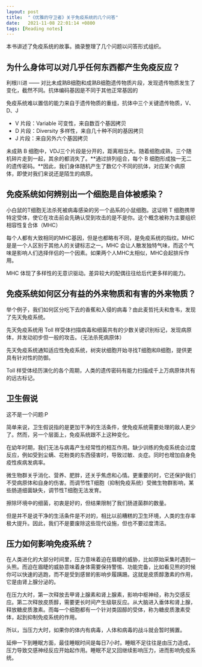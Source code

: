 ```yaml
---
layout: post
title:  "《优雅的守卫者》关于免疫系统的几个问答"
date:   2021-11-08 22:01:14 +0800
tags: [Reading notes]
---
```

本书讲述了免疫系统的故事。摘录整理了几个问题以问答形式组织。

## 为什么身体可以对几乎任何东西都产生免疫反应？
利根川进 —— 对比未成熟B细胞和成熟B细胞遗传物质片段，发现遗传物质发生了变化，截然不同。抗体编码基因是不同于其他正常基因的

免疫系统难以置信的能力来自于遗传物质的重组，抗体中三个关键遗传物质，V、D、J
- V 片段：Variable 可变性，来自数百个基因拷贝
- D 片段：Diversity 多样性，来自几十种不同的基因拷贝
- J 片段：来自另外六个基因拷贝

未成熟 B 细胞中，VDJ三个片段是分开的，距离相当大。随着细胞成熟，三个随机碎片走到一起，其余的都消失了。**通过排列组合，每个 B 细胞形成独一无二的遗传密码。**因此，我们身体随机产生了数亿个不同的抗体，对应某个病原体，即使对我们来说还是陌生的病原。

## 免疫系统如何辨别出一个细胞是自体被感染？
小白鼠的T细胞无法杀死被病毒感染的另一个品系的小鼠细胞。这证明 T 细胞携带特定受体，使它在攻击前会先确认受到攻击的是不是你。这个概念被称为主要组织相容性复合体（MHC）

每个人都有大致相同的MHC基因，但是也都略有不同，是免疫系统的指纹。MHC 是是一个人区别于其他人的关键标志之一。MHC 会让人散发独特气味，而这个气味是影响人们选择伴侣的一个因素。如果两个人MHC太相似，MHC会起排斥作用。

MHC 体现了多样性的无意识驱动。差异较大的配偶往往给后代更多样的能力。

## 免疫系统如何区分有益的外来物质和有害的外来物质？
举个例子，我们如何区分吃下去的香蕉和入侵的病毒？由此麦哲托夫和詹韦，发现了先天免疫系统。

先天免疫系统用 Toll 样受体扫描病毒和细菌共有的少数关键识别标记，发现病原体，并发动初步但一般的攻击。（无法杀死病原体）

先天免疫系统通知适应性免疫系统，树突状细胞开始寻找T细胞和B细胞，提供更具有针对性的防御。

Toll 样受体经历演化的各个周期，人类的遗传密码有能力扫描成千上万病原体共有的远古标记。

## 卫生假说
这不是一个问题:P

简单来说，卫生假说指的是更加干净的生活条件，使免疫系统需要处理的敌人更少了。然而，另一个层面上，免疫系统跟不上这种变化。

在幼年时期，我们无法与病毒产生经常性的相互作用。缺少训练的免疫系统会过度反应，例如受到尘螨、花粉类的东西侵害时，导致过敏、炎症。同时也增加自身免疫性疾病发病率。

微生物群关乎消化、营养、肥胖，还关乎焦虑和心情。更重要的时，它还保护我们不受病原体和自身的伤害。而调节性T细胞（抑制免疫系统）受微生物群影响，某些肠道细菌缺失，调节性T细胞无法发育。

擦除环境中的细菌，初衷是好的，但结果限制了我们肠道菌群的数量。

但是并不是说干净的生活条件是不对的，相比以前糟糕的卫生环境，人类的生存率极大提升。因此，我们不是要废除这些现代设施，但也不要过度清洁。

## 压力如何影响免疫系统？
在人类进化的大部分时间里，压力意味着迫在眉睫的威胁，比如原始采集时遇到一头熊。而迫在眉睫的威胁意味着身体需要保持警惕、功能完备，比如看见熊的时候你可以快速的逃跑，而不是受到感冒的影响步履蹒跚。这就是皮质醇激素的作用，它是由肾上腺分泌的。

在压力大时，第一次释放去甲肾上腺素和肾上腺素，影响中枢神经，称为交感反应。第二次释放皮质醇，需要更长时间产生级联反应。从大脑进入垂体和肾上腺，释放糖皮质激素。而每一个细胞都有一个针对类固醇的受体，称为糖皮质激素受体，起到抑制免疫系统的作用。

所以，当压力大时，如果你的体内有病毒，人体和病毒的战斗就会暂时搁置。

延伸一下到睡眠方面，最佳睡眠时间是每日7小时。睡眠不足往往是由压力造成，压力导致交感神经反应开始起作用。睡眠不足又回继续影响压力，进而影响免疫系统。
